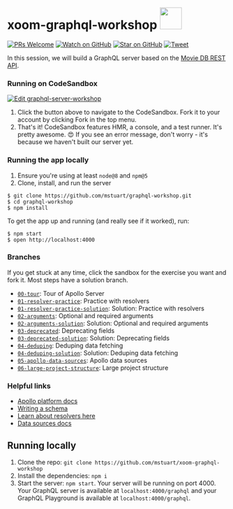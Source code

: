 # xoom-graphql-workshop <img src="https://upload.wikimedia.org/wikipedia/commons/thumb/1/17/GraphQL_Logo.svg/1024px-GraphQL_Logo.svg.png" width="50">

[![PRs Welcome][prs-badge]][prs]
[![Watch on GitHub][github-watch-badge]][github-watch]
[![Star on GitHub][github-star-badge]][github-star]
[![Tweet][twitter-badge]][twitter]

In this session, we will build a GraphQL server based on the [Movie DB REST API](https://developers.themoviedb.org/3/getting-started/introduction).

### Running on CodeSandbox

[![Edit graphql-server-workshop](https://codesandbox.io/static/img/play-codesandbox.svg)](https://codesandbox.io/s/github/mstuart/xoom-graphql-workshop/tree/04-deduping/?fontsize=14)

1. Click the button above to navigate to the CodeSandbox. Fork it to your account by clicking Fork in the top menu.
2. That's it! CodeSandbox features HMR, a console, and a test runner. It's pretty awesome. 😍 If you see an error message, don't worry - it's because we haven't built our server yet.

### Running the app locally

1. Ensure you're using at least `node@8` and `npm@5`
2. Clone, install, and run the server

```
$ git clone https://github.com/mstuart/graphql-workshop.git
$ cd graphql-workshop
$ npm install
```

To get the app up and running (and really see if it worked), run:

```
$ npm start
$ open http://localhost:4000
```

### Branches

If you get stuck at any time, click the sandbox for the exercise you want and fork it. Most steps have a solution branch.

- [`00-tour`](https://codesandbox.io/s/github/mstuart/xoom-graphql-workshop/tree/00-tour): Tour of Apollo Server
- [`01-resolver-practice`](https://codesandbox.io/s/github/mstuart/xoom-graphql-workshop/tree/01-resolver-practice): Practice with resolvers
- [`01-resolver-practice-solution`](https://codesandbox.io/s/github/mstuart/xoom-graphql-workshop/tree/01-resolver-practice-solution): Solution: Practice with resolvers
- [`02-arguments`](https://codesandbox.io/s/github/mstuart/xoom-graphql-workshop/tree/02-arguments): Optional and required arguments
- [`02-arguments-solution`](https://codesandbox.io/s/github/mstuart/xoom-graphql-workshop/tree/02-arguments-solution): Solution: Optional and required arguments
- [`03-deprecated`](https://codesandbox.io/s/github/mstuart/xoom-graphql-workshop/tree/03-deprecated): Deprecating fields
- [`03-deprecated-solution`](https://codesandbox.io/s/github/mstuart/xoom-graphql-workshop/tree/03-deprecated-solution): Solution: Deprecating fields
- [`04-deduping`](https://codesandbox.io/s/github/mstuart/xoom-graphql-workshop/tree/04-deduping): Deduping data fetching
- [`04-deduping-solution`](https://codesandbox.io/s/github/mstuart/xoom-graphql-workshop/tree/04-deduping-solution): Solution: Deduping data fetching
- [`05-apollo-data-sources`](https://codesandbox.io/s/github/mstuart/xoom-graphql-workshop/tree/05-apollo-data-sources): Apollo data sources
- [`06-large-project-structure`](https://codesandbox.io/s/github/mstuart/xoom-graphql-workshop/tree/06-large-project-structure): Large project structure

### Helpful links

- [Apollo platform docs](https://www.apollographql.com/docs/)
- [Writing a schema](https://www.apollographql.com/docs/apollo-server/essentials/schema.html)
- [Learn about resolvers here](https://www.apollographql.com/docs/graphql-tools/resolvers.html)
- [Data sources docs](https://www.apollographql.com/docs/apollo-server/features/data-sources.html)

## Running locally

1. Clone the repo: `git clone https://github.com/mstuart/xoom-graphql-workshop`
2. Install the dependencies: `npm i`
3. Start the server: `npm start`. Your server will be running on port 4000. Your GraphQL server is available at `localhost:4000/graphql` and your GraphQL Playground is available at `localhost:4000/graphql`.

[npm]: https://www.npmjs.com/
[node]: https://nodejs.org
[git]: https://git-scm.com/
[license-badge]: https://img.shields.io/github/license/mashape/apistatus.svg
[prs-badge]: https://img.shields.io/badge/PRs-welcome-brightgreen.svg?style=flat-square
[prs]: http://makeapullrequest.com
[github-watch-badge]: https://img.shields.io/github/watchers/mstuart/graphql-workshop.svg?style=social
[github-watch]: https://github.com/mstuart/graphql-workshop/watchers
[github-star-badge]: https://img.shields.io/github/stars/mstuart/graphql-workshop.svg?style=social
[github-star]: https://github.com/mstuart/graphql-workshop/stargazers
[twitter]: https://twitter.com/intent/tweet?text=Check%20out%20graphql-workshop%20by%20@mstuart%20https://github.com/mstuart/graphql-workshop%20%F0%9F%91%8D
[twitter-badge]: https://img.shields.io/twitter/url/https/github.com/mstuart/graphql-workshop.svg?style=social
[win-path]: https://www.howtogeek.com/118594/how-to-edit-your-system-path-for-easy-command-line-access/
[mac-path]: http://stackoverflow.com/a/24322978/971592
[issue]: https://github.com/mstuart/graphql-workshop/issues/new
[win-build-badge]: https://img.shields.io/appveyor/ci/mstuart/graphql-workshop.svg?style=flat-square&logo=appveyor
[win-build]: https://ci.appveyor.com/project/mstuart/graphql-workshop
